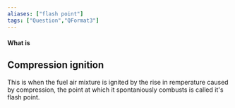 ```yaml
---
aliases: ["flash point"]
tags: ["Question","QFormat3"]
---
```


#### What is
## Compression ignition
This is when the fuel air mixture is ignited by the rise in remperature caused by compression, the point at which it spontaniously combusts is called it's flash point.